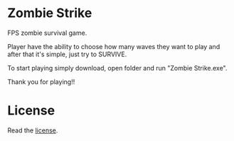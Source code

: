 # Zombie Strike

FPS zombie survival game.

Player have the ability to choose how many waves they want to play and after that it's simple, just try to SURVIVE.

To start playing simply download, open folder and run "Zombie Strike.exe".

Thank you for playing!!


# License
Read the <a href="https://github.com/Siki1999/ZombieStrike_Code/blob/main/LICENSE">license</a>.
